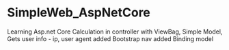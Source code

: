 # SimpleWeb_AspNetCore
Learning Asp.net Core
Calculation in controller with ViewBag, 
Simple Model,
Gets user info - ip, user agent
added Bootstrap nav
added Binding model
